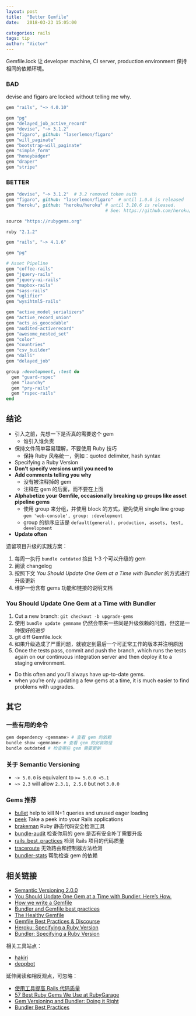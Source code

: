 ```yaml
---
layout: post
title:  "Better Gemfile"
date:   2018-03-23 15:05:00

categories: rails
tags: tip
author: "Victor"
---
```


Gemfile.lock 让 developer machine, CI server, production environment 保持相同的依赖环境。

### BAD

devise and figaro are locked without telling me why.

```ruby
gem "rails", "~> 4.0.10"

gem "pg"
gem "delayed_job_active_record"
gem "devise", "~> 3.1.2"
gem "figaro", github: "laserlemon/figaro"
gem "will_paginate"
gem "bootstrap-will_paginate"
gem "simple_form"
gem "honeybadger"
gem "draper"
gem "stripe"
```

### BETTER

```ruby
gem "devise", "~> 3.1.2"  # 3.2 removed token auth
gem "figaro", github: "laserlemon/figaro"  # until 1.0.0 is released
gem "heroku", github: "heroku/heroku" # until 3.10.6 is released.
                                      # See: https://github.com/heroku/heroku/issues/1201
```

```ruby
source "https://rubygems.org"

ruby "2.1.2"

gem "rails", "~> 4.1.6"

gem "pg"

# Asset Pipeline
gem "coffee-rails"
gem "jquery-rails"
gem "jquery-ui-rails"
gem "mapbox-rails"
gem "sass-rails"
gem "uglifier"
gem "wysihtml5-rails"

gem "active_model_serializers"
gem "active_record_union"
gem "acts_as_geocodable"
gem "audited-activerecord"
gem "awesome_nested_set"
gem "color"
gem "countries"
gem "csv_builder"
gem "dalli"
gem "delayed_job"

group :development, :test do
  gem "guard-rspec"
  gem "launchy"
  gem "pry-rails"
  gem "rspec-rails"
end
```

## 结论

* 引入之前，先想一下是否真的需要这个 gem
  * 谁引入谁负责
* 保持文件简单容易理解，不要使用 Ruby 技巧
  * 保持 Ruby 风格统一，例如：quoted delimiter, hash syntax
* Specifying a Ruby Version
* **Don’t specify versions until you need to**
* **Add comments telling you why**
  * 没有被注释掉的 gem
  * 注释在 gem 的后面，而不要在上面
* **Alphabetize your Gemfile, occasionally breaking up groups like asset pipeline gems**
  * 使用 group 来分组，并使用 block 的方式，避免使用 single line group `gem 'web-console', group: :development`
  * group 的排序应该是 `default(general), production, assets, test, development`
* **Update often**

遗留项目升级的实践方案：

1. 每周一执行 `bundle outdated` 捡出 1-3 个可以升级的 gem
2. 阅读 changelog
3. 按照下文 *You Should Update One Gem at a Time with Bundler* 的方式进行升级更新
4. 维护一份含有 gems 功能和链接的说明文档

### You Should Update One Gem at a Time with Bundler

1. Cut a new branch: `git checkout -b upgrade-gems`
2. 使用 `bundle update gemname` 仍然会带来一些同是升级依赖的问题，但这是一种很好的进步
3. git diff Gemfile.lock
4. 如果升级造成了严重问题，就锁定到最后一个可正常工作的版本并注明原因
5. Once the tests pass, commit and push the branch, which runs the tests again on our continuous integration server and then deploy it to a staging environment.

* Do this often and you’ll always have up-to-date gems.
* when you’re only updating a few gems at a time, it is much easier to find problems with upgrades.

## 其它

### 一些有用的命令

```bash
gem dependency <gemname> # 查看 gem 的依赖
bundle show <gemname> # 查看 gem 的安装路径
bundle outdated # 检查哪些 gem 需要更新
```

### 关于 Semantic Versioning

* `~> 5.0.0` is equivalent to `>= 5.0.0 <5.1`
* `~> 2.3` will allow `2.3.1, 2.5.0` but not `3.0.0`

### Gems 推荐

* [bullet](https://github.com/flyerhzm/bullet) help to kill N+1 queries and unused eager loading
* [peek](https://github.com/peek/peek) Take a peek into your Rails applications
* [brakeman](https://github.com/presidentbeef/brakeman) Ruby 静态代码安全检测工具
* [bundle-audit](https://github.com/rubysec/bundler-audit) 检查你用的 gem 是否有安全补丁需要升级
* [rails_best_practices](https://github.com/flyerhzm/rails_best_practices) 检测 Rails 项目的代码质量
* [traceroute](https://github.com/amatsuda/traceroute) 无效路由和控制器方法检测
* [bundler-stats](https://github.com/jmmastey/bundler-stats) 帮助检查 gem 的依赖

## 相关链接

* [Semantic Versioning 2.0.0](https://semver.org/)
* [You Should Update One Gem at a Time with Bundler. Here’s How.](https://ilikestuffblog.com/2012/07/01/you-should-update-one-gem-at-a-time-with-bundler-heres-how/)
* [How we write a Gemfile](https://collectiveidea.com/blog/archives/2014/09/17/how-we-write-a-gemfile)
* [Bundler and Gemfile best practices](https://depfu.com/blog/2017/01/18/bundler-and-gemfile-best-practices)
* [The Healthy Gemfile](https://content.pivotal.io/blog/the-healthy-gemfile)
* [Gemfile Best Practices & Discourse](http://mcdowall.info/gemfile-best-practices-and-discourse/)
* [Heroku: Specifying a Ruby Version](https://devcenter.heroku.com/articles/ruby-versions)
* [Bundler: Specifying a Ruby Version](http://bundler.io/v1.12/gemfile_ruby.html)

相关工具站点：

* [hakiri](https://hakiri.io/facets)
* [deppbot](https://www.deppbot.com/)

延伸阅读和相反观点，可忽略：

* [使用工具提高 Rails 代码质量](http://wjp2013.github.io/rails/refactoring-rails-wit-tool/)
* [57 Best Ruby Gems We Use at RubyGarage](https://rubygarage.org/blog/best-ruby-gems-we-use)
* [Gem Versioning and Bundler: Doing it Right](http://yehudakatz.com/2011/05/30/gem-versioning-and-bundler-doing-it-right/)
* [Bundler Best Practices](https://www.viget.com/articles/bundler-best-practices/)
